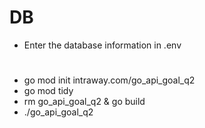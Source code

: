 # DB
- Enter the database information in .env
#
- go mod init intraway.com/go_api_goal_q2   
- go mod tidy
- rm go_api_goal_q2 & go build
- ./go_api_goal_q2